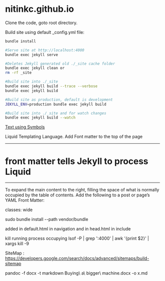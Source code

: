 # nitinkc.github.io

Clone the code, goto root directory.

Build site using default _config.yml file:

```sh
bundle install 

#Serve site at http://localhost:4000
bundle exec jekyll serve
```

```sh
#Deletes Jekyll generated old ./_site cache folder
bundle exec jekyll clean or 
rm -rf _site 

#Build site into ./_site
bundle exec jekyll build --trace --verbose
bundle exec jekyll build

#Build site as production, default is development
JEKYLL_ENV=production bundle exec jekyll build

#Build site into ./_site and for watch changes
bundle exec jekyll build --watch
```
 
[Text using Symbols](https://fsymbols.com/generators/encool/)

Liquid Templating Language. Add Font matter to the top of the page

---
# front matter tells Jekyll to process Liquid
---

To expand the main content to the right, filling the space of what is normally occupied by the table of contents. Add the following to a post or page’s YAML Front Matter:

classes: wide

sudo bundle install --path vendor/bundle 


added in default.html in navigation and in head.html in include
<!-- Added to allow font awesome icons -->
<script src="https://use.fontawesome.com/releases/v5.0.2/js/all.js"></script>   

kill running process occupying 
lsof -P | grep ':4000' | awk '{print $2}' | xargs kill -9

SiteMap : https://developers.google.com/search/docs/advanced/sitemaps/build-sitemap


pandoc -f docx -t markdown Buying\ a\ bigger\ machine.docx -o x.md  